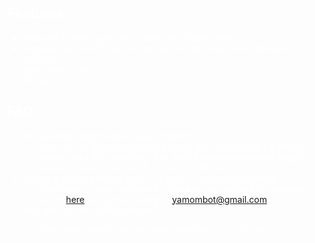 <html><head>
	

  
 
</head>

<body text="#FFFFFF" link="#3C4FE7" vlink="#3C4FE7" alink="#3C4FE7">
<article class="markdown-body" id="markdown">
  <h2 id="features">Features</h2>
    <ul>
      <li>Respond to messages that contain the trigger words</li>
      <li>Gramatically correct the second word in the response to be non-reflexive</li>
      <li>Tear servers apart.</li>
      <li>Be funny!</li>
    </ul>
  <h2 id="faq">FAQ</h2>
  <ul>
    <li id="faq-prefix">Are you planning to add a toggle feature?
      <ul>
        <li>I lack alot of skill in javascript, literally the main reason I learned it was to make this &quot;amazing&quot; bot, but I'll <strong>consider </strong>adding a toggle feature of some sorts once it reaches 300 servers</li>
      </ul>
    </li>
    <li>I found a bug/gramatical error or I want to suggest something.
      <ul>
        <li>Thank you for your concern for this bot, you can join the support server <a href="https://discord.gg/F9Mqtndkrp">here</a>! Or send an email to <a href="mailto:yamombot@gmail.com">yamombot@gmail.com</a></li>
      </ul>
    </li>
    <li>Why are the ads on this website?</li>
    <ul>
      <li>Listen guy I need to break even somehow to run this bot<br>
      </li>
    </ul>
  </ul>
</article>




 
</body></html>
